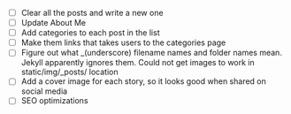 - [ ] Clear all the posts and write a new one
- [ ] Update About Me
- [ ] Add categories to each post in the list
- [ ] Make them links that takes users to the categories page
- [ ] Figure out what _(underscore) filename names and folder names mean. Jekyll apparently ignores them.
      Could not get images to work in static/img/_posts/<post-name><image-name> location
- [ ] Add a cover image for each story, so it looks good when shared on social media
- [ ] SEO optimizations